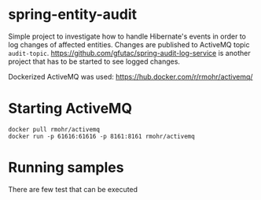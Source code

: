 # spring-entity-audit

Simple project to investigate how to handle Hibernate's events in order to log changes of affected entities.
Changes are published to ActiveMQ topic `audit-topic`.
https://github.com/gfutac/spring-audit-log-service is another project that has to be started to see logged changes.

Dockerized ActiveMQ was used: https://hub.docker.com/r/rmohr/activemq/

# Starting ActiveMQ
`docker pull rmohr/activemq`
<br>
`docker run -p 61616:61616 -p 8161:8161 rmohr/activemq`

# Running samples
There are few test that can be executed
